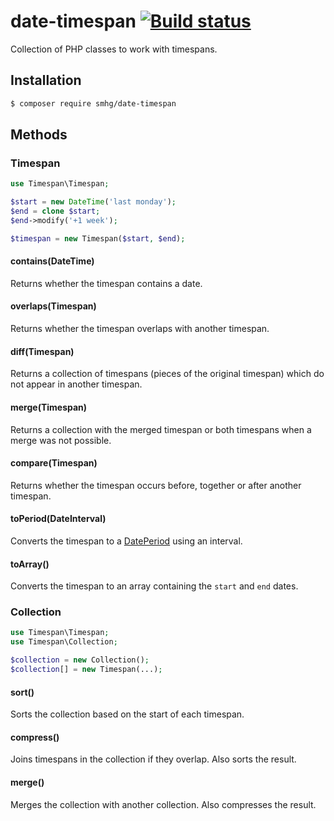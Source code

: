 date-timespan [![Build status](https://api.travis-ci.org/smhg/date-timespan-php.png)](https://travis-ci.org/smhg/date-timespan-php)
=============

Collection of PHP classes to work with timespans.

## Installation
```bash
$ composer require smhg/date-timespan
```

## Methods
### Timespan
```php
use Timespan\Timespan;

$start = new DateTime('last monday');
$end = clone $start;
$end->modify('+1 week');

$timespan = new Timespan($start, $end);
```

#### contains(DateTime)
Returns whether the timespan contains a date.

#### overlaps(Timespan)
Returns whether the timespan overlaps with another timespan.

#### diff(Timespan)
Returns a collection of timespans (pieces of the original timespan) which do not appear in another timespan.

#### merge(Timespan)
Returns a collection with the merged timespan or both timespans when a merge was not possible.

#### compare(Timespan)
Returns whether the timespan occurs before, together or after another timespan.

#### toPeriod(DateInterval)
Converts the timespan to a [DatePeriod](http://www.php.net/dateperiod) using an interval.

#### toArray()
Converts the timespan to an array containing the `start` and `end` dates.

### Collection
```php
use Timespan\Timespan;
use Timespan\Collection;

$collection = new Collection();
$collection[] = new Timespan(...);
```
#### sort()
Sorts the collection based on the start of each timespan.

#### compress()
Joins timespans in the collection if they overlap. Also sorts the result.

#### merge()
Merges the collection with another collection. Also compresses the result.
